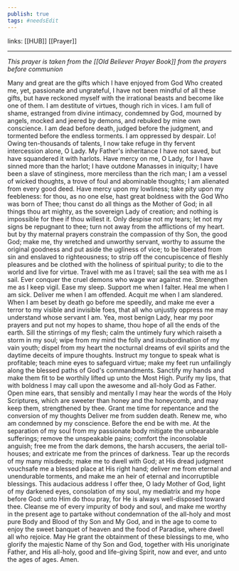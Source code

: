 ```yaml
---
publish: true
tags: #needsEdit 
---
```


links: [[HUB]] [[Prayer]]

---
*This prayer is taken from the [[Old Believer Prayer Book]] from the prayers before communion*
    
Many and great are the gifts which I have enjoyed from God Who created me, yet, passionate and ungrateful, I have not been mindful of all these gifts, but have reckoned myself with the irrational beasts and become like one of them. I am destitute of virtues, though rich in vices. I am full of shame, estranged from divine intimacy, condemned by God, mourned by angels, mocked and jeered by demons, and rebuked by mine own conscience. I am dead before death, judged before the judgment, and tormented before the endless torments. I am oppressed by despair. Lo! Owing ten-thousands of talents, I now take refuge in thy fervent intercession alone, O Lady. My Father's inheritance I have not saved, but have squandered it with harlots. Have mercy on me, O Lady, for I have sinned more than the harlot; I have outdone Manasses in iniquity; I have been a slave of stinginess, more merciless than the rich man; I am a vessel of wicked thoughts, a trove of foul and abominable thoughts; I am alienated from every good deed. Have mercy upon my lowliness; take pity upon my feebleness: for thou, as no one else, hast great boldness with the God Who was born of Thee; thou canst do all things as the Mother of God; in all things thou art mighty, as the sovereign Lady of creation; and nothing is impossible for thee if thou willest it. Only despise not my tears; let not my signs be repugnant to thee; turn not away from the afflictions of my heart. but by thy maternal prayers constrain the compassion of thy Son, the good God; make me, thy wretched and unworthy servant, worthy to assume the original goodness and put aside the ugliness of vice; to be liberated from sin and enslaved to righteousness; to strip off the concupiscence of fleshly pleasures and be clothed with the holiness of spiritual purity; to die to the world and live for virtue. Travel with me as I travel; sail the sea with me as I sail. Ever conquer the cruel demons who wage war against me. Strengthen me as I keep vigil. Ease my sleep. Support me when I falter. Heal me when I am sick. Deliver me when I am offended. Acquit me when I am slandered. When I am beset by death go before me speedily, and make me ever a terror to my visible and invisible foes, that all who unjustly oppress me may understand whose servant I am. Yea, most benign Lady, hear my poor prayers and put not my hopes to shame, thou hope of all the ends of the earth. Sill the stirrings of my flesh; calm the untimely fury which raiseth a storm in my soul; wipe from my mind the folly and insubordination of my vain youth; dispel from my heart the nocturnal dreams of evil spirits and the daytime deceits of impure thoughts. Instruct my tongue to speak what is profitable; teach mine eyes to safeguard virtue; make my feet run unfailingly along the blessed paths of God's commandments. Sanctify my hands and make them fit to be worthily lifted up unto the Most High. Purify my lips, that with boldness I may call upon the awesome and all-holy God as Father. Open mine ears, that sensibly and mentally I may hear the words of the Holy Scriptures, which are sweeter than honey and the honeycomb, and may keep them, strengthened by thee. Grant me time for repentance and the conversion of my thoughts Deliver me from sudden death. Renew me, who am condemned by my conscience. Before the end be with me. At the separation of my soul from my passionate body mitigate the unbearable sufferings; remove the unspeakable pains; comfort the inconsolable anguish; free me from the dark demons, the harsh accusers, the aerial toll-houses; and extricate me from the princes of darkness. Tear up the records of my many misdeeds; make me to dwell with God; at His dread judgment vouchsafe me a blessed place at His right hand; deliver me from eternal and unendurable torments, and make me an heir of eternal and incorruptible blessings. This audacious address I offer thee, O lady Mother of God, light of my darkened eyes, consolation of my soul, my mediatrix and my hope before God: unto Him do thou pray, for He is always well-disposed toward thee. Cleanse me of every impurity of body and soul, and make me worthy in the present age to partake without condemnation of the all-holy and most pure Body and Blood of thy Son and My God, and in the age to come to enjoy the sweet banquet of heaven and the food of Paradise, where dwell all who rejoice. May He grant the obtainment of these blessings to me, who glorify the majestic Name of thy Son and God, together with His unoriginate Father, and His all-holy, good and life-giving Spirit, now and ever, and unto the ages of ages. Amen.
